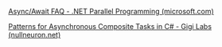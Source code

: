 [Async/Await FAQ - .NET Parallel Programming (microsoft.com)](https://devblogs.microsoft.com/pfxteam/asyncawait-faq/)

[Patterns for Asynchronous Composite Tasks in C# - Gigi Labs (nullneuron.net)](https://gigi.nullneuron.net/gigilabs/patterns-for-asynchronous-composite-tasks-in-c/)